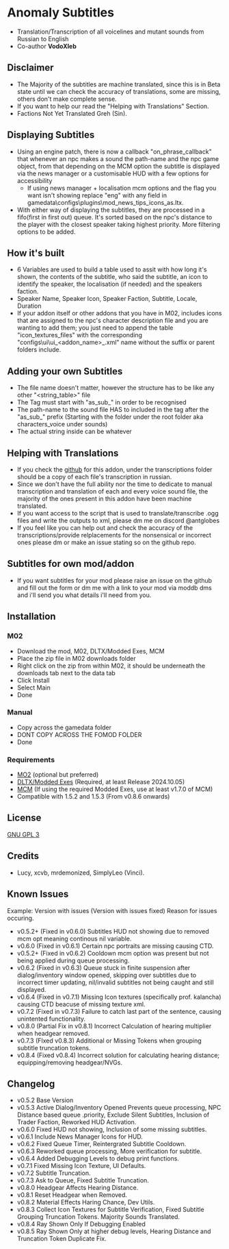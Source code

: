 # Anomaly Subtitles
- Translation/Transcription of all voicelines and mutant sounds from Russian to English
- Co-author **VodoXleb**

## Disclaimer
- The Majority of the subtitles are machine translated, since this is in Beta state until we can check the accuracy of translations,  some are missing, others don't make complete sense.
- If you want to help our read the "Helping with Translations" Section.
- Factions Not Yet Translated  Greh (Sin).

## Displaying Subtitles
- Using an engine patch, there is now a callback "on_phrase_callback" that whenever an npc makes a sound
  the path-name and the npc game object, from that depending on the MCM option the subtitle is displayed
  via the news manager or a customisable HUD with a few options for accessibility
  - If using news manager + localisation mcm options and the flag you want isn't showing replace "eng" with any field in gamedata\configs\plugins\mod_news_tips_icons_as.ltx.
- With either way of displaying the subtitles, they are processed in a fifo(first in first out) queue. It's sorted based on the npc's distance to the player with the closest speaker taking highest priority. More filtering options to be added.

## How it's built
- 6 Variables are used to build a table used to assit with how long it's shown, the contents of the subtitle, who said the subtitle, an icon to identify the speaker, the localisation (if needed) and the speakers faction.
- Speaker Name, Speaker Icon, Speaker Faction, Subtitle, Locale, Duration
- If your addon itself or other addons that you have in M02, includes icons that are assigned to the npc's character description file and you are wanting to add them; you just need to append the table "icon_textures_files" with the corresponding "configs\ui\ui_<addon_name>_.xml" name without the suffix or parent folders include.
  
## Adding your own Subtitles
- The file name doesn't matter, however the structure has to be like any other "<string_table>" file
- The Tag must start with "as_sub_" in order to be recognised
- The path-name to the sound file HAS to included in the tag after the "as_sub_" prefix (Starting with the folder under the root folder aka characters_voice under sounds)
- The actual string inside can be whatever 

## Helping with Translations
- If you check the [github](https://github.com/antglobes/Anomaly-Subtitles) for this addon, under the transcriptions folder should be a copy of each file's transcription in russian.
- Since we don't have the full ability nor the time to dedicate to manual transcription and translation of each and every voice sound file, the majority of the ones present in this addon have been machine translated.
- If you want access to the script that is used to translate/transcribe .ogg files and write the outputs to xml, please dm me on discord @antglobes
- If you feel like you can help out and check the accuracy of the transcriptions/provide relplacements for the nonsensical or incorrect ones please dm or make an issue stating so on the github repo.

## Subtitles for own mod/addon
- If you want subtitles for your mod please raise an issue on the github and fill out the form or dm me with a link to your mod via moddb dms and i'll send you what details i'll need from you.

## Installation
### M02
- Download the mod, M02, DLTX/Modded Exes, MCM
- Place the zip file in M02 downloads folder
- Right click on the zip from within M02, it should be underneath the downloads tab next to the data tab
- Click Install
- Select Main
- Done

### Manual
- Copy across the gamedata folder
- DONT COPY ACROSS THE FOMOD FOLDER
- Done
  
### Requirements
- [MO2](https://github.com/ModOrganizer2/modorganizer) (optional but preferred)
- [DLTX/Modded Exes](https://github.com/themrdemonized/STALKER-Anomaly-modded-exes) (Required, at least Release 2024.10.05)
- [MCM]() (If using the required Modded Exes, use at least v1.7.0 of MCM)
- Compatible with 1.5.2 and 1.5.3 (From v0.8.6 onwards)

## License
[GNU GPL 3](https://www.gnu.org/licenses/gpl-3.0.en.html)

## Credits
- Lucy, xcvb, mrdemonized, SimplyLeo (Vinci).
  
## Known Issues
Example: Version with issues (Version with issues fixed) Reason for issues occuring.
- v0.5.2+ (Fixed in v0.6.0) Subtitles HUD not showing due to removed mcm opt meaning continous nil variable.
- v0.6.0 (Fixed in v0.6.1) Certain npc portraits are missing causing CTD.
- v0.5.2+ (Fixed in v0.6.2) Cooldown mcm option was present but not being applied during queue processing.
- v0.6.2 (Fixed in v0.6.3) Queue stuck in finite suspension after dialog/inventory window opened, skipping over subtitles due to incorrect timer updating, nil/invalid subtitles not being caught and still displayed.
- v0.6.4 (Fixed in v0.7.1) Missing Icon textures (specifically prof. kalancha) causing CTD beacuse of missing texture xml.
- v0.7.2 (Fixed in v0.7.3) Failure to catch last part of the sentence, causing unintented functionality.
- v0.8.0 (Partial Fix in v0.8.1) Incorrect Calculation of hearing multiplier when headgear removed.
- v0.7.3 (FIxed v0.8.3) Additional or Missing Tokens when grouping subtitle truncation tokens.
- v0.8.4 (Fixed v0.8.4) Incorrect solution for calculating hearing distance; equipping/removing headgear/NVGs.
  
## Changelog
- v0.5.2 Base Version
- v0.5.3 Active Dialog/Inventory Opened Prevents queue processing, NPC Distance based queue .priority, Exclude Silent Subtitles, Inclusion of Trader Faction, Reworked HUD Activation.
- v0.6.0 Fixed HUD not showing, Inclusion of some missing subtitles.
- v0.6.1 Include News Manager Icons for HUD.
- v0.6.2 Fixed Queue Timer, Reintergrated Subtitle Cooldown.
- v0.6.3 Reworked queue processing, More verification for subtitle.
- v0.6.4 Added Debugging Levels to debug print functions.
- v0.7.1 Fixed Missing Icon Texture, UI Defaults.
- v0.7.2 Subtitle Truncation.
- v0.7.3 Ask to Queue, Fixed Subtitle Truncation.
- v0.8.0 Headgear Affects Hearing Distance.
- v0.8.1 Reset Headgear when Removed.
- v0.8.2 Material Effects Haring Chance, Dev Utils.
- v0.8.3 Collect Icon Textures for Subtitle Verification, Fixed Subtitle Grouping Truncation Tokens. Majority Sounds Translated.
- v0.8.4 Ray Shown Only If Debugging Enabled
- v0.8.5 Ray Shown Only at higher debug levels, Hearing Distance and Truncation Token Duplicate Fix.